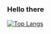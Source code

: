### Hello there

[![Top Langs](https://github-readme-stats.vercel.app/api/top-langs/?username=kjgarza&layout=compact)](https://github.com/anuraghazra/github-readme-stats)

